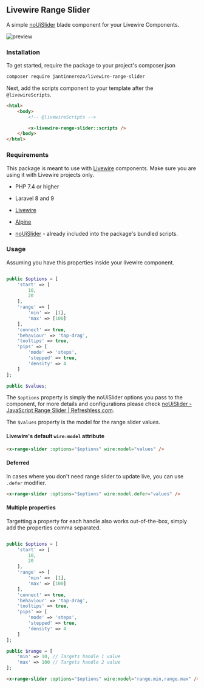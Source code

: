 ## Livewire Range Slider

A simple [noUiSlider](https://github.com/leongersen/noUiSlider) blade component for your Livewire Components.

![preview](https://banners.beyondco.de/Livewire%20Range%20Slider.jpeg?theme=light&packageManager=composer+require&packageName=jantinnerezo%2Flivewire-range-slider&pattern=tinyCheckers&style=style_1&description=A+simple+noUiSlider+blade+component+for+your+Livewire+Components.&md=1&showWatermark=0&fontSize=100px&images=adjustments)

### Installation

To get started, require the package to your project's composer.json

```bash
composer require jantinnerezo/livewire-range-slider
```

Next, add the scripts component to your template after the ``@livewireScripts``.

```html
<html>
    <body>
        <!-- @livewireScripts -->

        <x-livewire-range-slider::scripts />
    </body>
</html>
```

### Requirements

This package is meant to use with [Livewire](https://laravel-livewire.com/) components. Make sure you are using it with Livewire projects only.

- PHP 7.4 or higher

- Laravel 8 and 9

- [Livewire](https://laravel-livewire.com/)

- [Alpine](https://alpinejs.dev)

- [noUiSlider](https://github.com/leongersen/noUiSlider) - already included into the package's bundled scripts.



### Usage

Assuming you have this properties inside your livewire component.

```php

public $options = [
    'start' => [
        10,
        20
    ],
    'range' => [
        'min' =>  [1],
        'max' => [100]
    ],
    'connect' => true,
    'behaviour' => 'tap-drag',
    'tooltips' => true,
    'pips' => [
        'mode' => 'steps',
        'stepped' => true,
        'density' => 4
    ]
];

public $values;
```

The `$options` property is simply the noUiSlider options you pass to the component, for more details and configurations please check [noUiSlider - JavaScript Range Slider | Refreshless.com](https://refreshless.com/nouislider/).

The `$values` property is the model for the range slider values.



#### Livewire's default `wire:model` attribute

```html
<x-range-slider :options="$options" wire:model="values" />
```

#### Deferred

In cases where you don't need range slider to update live, you can use `.defer` modifier.

```html
<x-range-slider :options="$options" wire:model.defer="values" />
```

#### Multiple properties

Targetting a property for each handle also works out-of-the-box, simply add the properties comma separated.

```php

public $options = [
    'start' => [
        10,
        20
    ],
    'range' => [
        'min' =>  [1],
        'max' => [100]
    ],
    'connect' => true,
    'behaviour' => 'tap-drag',
    'tooltips' => true,
    'pips' => [
        'mode' => 'steps',
        'stepped' => true,
        'density' => 4
    ]
];

public $range = [
    'min' => 10, // Targets handle 1 value
    'max' => 100 // Targets handle 2 value
];
```

``` html
<x-range-slider :options="$options" wire:model="range.min,range.max" />
```
